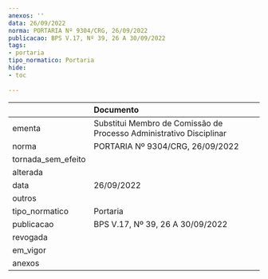 ```yaml
---
anexos: ''
data: 26/09/2022
norma: PORTARIA Nº 9304/CRG, 26/09/2022
publicacao: BPS V.17, Nº 39, 26 A 30/09/2022
tags:
- portaria
tipo_normatico: Portaria
hide: 
- toc 
 
---
```


|                    | Documento                                                           |
|:-------------------|:--------------------------------------------------------------------|
| ementa             | Substitui Membro de Comissão de Processo Administrativo Disciplinar |
| norma              | PORTARIA Nº 9304/CRG, 26/09/2022                                    |
| tornada_sem_efeito |                                                                     |
| alterada           |                                                                     |
| data               | 26/09/2022                                                          |
| outros             |                                                                     |
| tipo_normatico     | Portaria                                                            |
| publicacao         | BPS V.17, Nº 39, 26 A 30/09/2022                                    |
| revogada           |                                                                     |
| em_vigor           |                                                                     |
| anexos             |                                                                     |